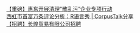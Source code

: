   
[【重磅】惠东开展清理“散乱污”企业专项行动](http://www.dianyue.me/archives/859/8qhyghcawbdurvca/)  
[西虹市首富万条评论分析：R语言秀 | CorpusTalk分享](http://www.dianyue.me/archives/560/4wvgkysvima1dg8j/)  
[【招聘】长煌贸易有限公司招聘](http://www.dianyue.me/archives/016/eaufewwecs0ywmgj/)